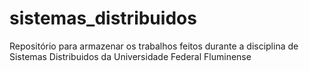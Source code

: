 # sistemas_distribuidos
Repositório para armazenar os trabalhos feitos durante a disciplina de Sistemas Distribuidos da Universidade Federal Fluminense
